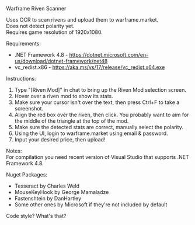Warframe Riven Scanner

Uses OCR to scan rivens and upload them to warframe.market.  
Does not detect polarity yet.  
Requires game resolution of 1920x1080.  

Requirements:  
- .NET Framework 4.8 - https://dotnet.microsoft.com/en-us/download/dotnet-framework/net48
- vc_redist.x86 - https://aka.ms/vs/17/release/vc_redist.x64.exe

Instructions:  
1. Type "[Riven Mod]" in chat to bring up the Riven Mod selection screen.
2. Hover over a riven mod to show its stats.
3. Make sure your cursor isn't over the text, then press Ctrl+F to take a screenshot.
4. Align the red box over the riven, then click. You probably want to aim for the middle of the triangle at the top of the mod.
5. Make sure the detected stats are correct, manually select the polarity.
6. Using the UI, login to warframe.market using email & password.
7. Input your desired price, then upload!

Notes:  
For compilation you need recent version of Visual Studio that supports .NET Framework 4.8.  

Nuget Packages:  
- Tesseract by Charles Weld
- MouseKeyHook by George Mamaladze
- Fastenshtein by DanHartley
- Some other ones by Microsoft if they're not included by default

Code style? What's that?  
